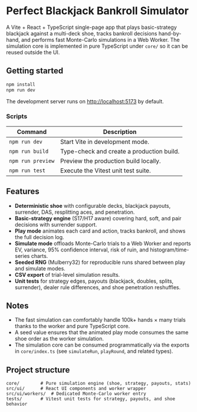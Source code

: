 # Perfect Blackjack Bankroll Simulator

A Vite + React + TypeScript single-page app that plays basic-strategy blackjack against a multi-deck shoe, tracks bankroll decisions hand-by-hand, and performs fast Monte-Carlo simulations in a Web Worker. The simulation core is implemented in pure TypeScript under `core/` so it can be reused outside the UI.

## Getting started

```bash
npm install
npm run dev
```

The development server runs on [http://localhost:5173](http://localhost:5173) by default.

### Scripts

| Command | Description |
| --- | --- |
| `npm run dev` | Start Vite in development mode. |
| `npm run build` | Type-check and create a production build. |
| `npm run preview` | Preview the production build locally. |
| `npm run test` | Execute the Vitest unit test suite. |

## Features

- **Deterministic shoe** with configurable decks, blackjack payouts, surrender, DAS, resplitting aces, and penetration.
- **Basic-strategy engine** (S17/H17 aware) covering hard, soft, and pair decisions with surrender support.
- **Play mode** animates each card and action, tracks bankroll, and shows the full decision log.
- **Simulate mode** offloads Monte-Carlo trials to a Web Worker and reports EV, variance, 95% confidence interval, risk of ruin, and histogram/time-series charts.
- **Seeded RNG** (Mulberry32) for reproducible runs shared between play and simulate modes.
- **CSV export** of trial-level simulation results.
- **Unit tests** for strategy edges, payouts (blackjack, doubles, splits, surrender), dealer rule differences, and shoe penetration reshuffles.

## Notes

- The fast simulation can comfortably handle 100k+ hands × many trials thanks to the worker and pure TypeScript core.
- A seed value ensures that the animated play mode consumes the same shoe order as the worker simulation.
- The simulation core can be consumed programmatically via the exports in `core/index.ts` (see `simulateRun`, `playRound`, and related types).

## Project structure

```
core/        # Pure simulation engine (shoe, strategy, payouts, stats)
src/ui/      # React UI components and worker wrapper
src/ui/workers/  # Dedicated Monte-Carlo worker entry
tests/       # Vitest unit tests for strategy, payouts, and shoe behavior
```
